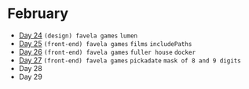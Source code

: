 # February

 - [Day 24](02-24-2016.md) `(design) favela games` `lumen`
 - [Day 25](02-25-2016.md) `(front-end) favela games` `films` `includePaths`
 - [Day 26](02-26-2016.md) `(front-end) favela games` `fuller house`  `docker` 
 - [Day 27](02-27-2016.md) `(front-end) favela games` `pickadate` `mask of 8 and 9 digits`
 - Day 28
 - Day 29
